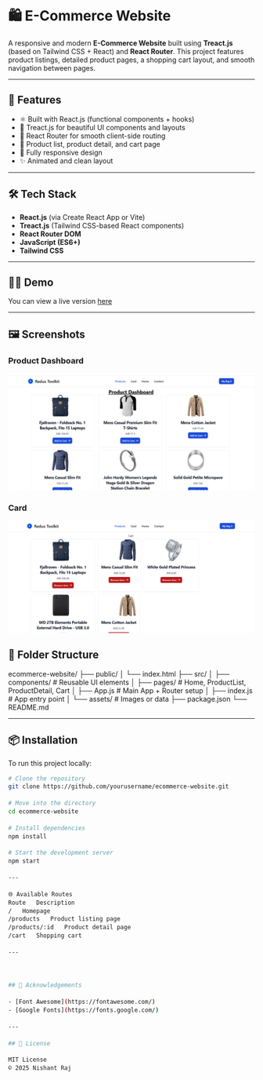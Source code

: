 # 🛍️ E-Commerce Website

A responsive and modern **E-Commerce Website** built using **Treact.js** (based on Tailwind CSS + React) and **React Router**. This project features product listings, detailed product pages, a shopping cart layout, and smooth navigation between pages.

---

## 🚀 Features

- ⚛️ Built with React.js (functional components + hooks)
- 💅 Treact.js for beautiful UI components and layouts
- 🧭 React Router for smooth client-side routing
- 🛒 Product list, product detail, and cart page
- 📱 Fully responsive design
- ✨ Animated and clean layout

---

## 🛠 Tech Stack

- **React.js** (via Create React App or Vite)
- **Treact.js** (Tailwind CSS-based React components)
- **React Router DOM**
- **JavaScript (ES6+)**
- **Tailwind CSS**

---

## 🧑‍💻 Demo

You can view a live version [here](https://success-track-95ul-9ono89m6s-nishant-rajs-projects-b88f299e.vercel.app/)

---

## 🖼️ Screenshots

### Product Dashboard  
![DashBoard Screenshot](https://github.com/NishantSingh2964/E-Commerce-website/blob/main/Screenshot%20(49).png)

### Card  
![Card Screenshot](https://github.com/NishantSingh2964/E-Commerce-website/blob/main/Screenshot%20(50).png)

## 📂 Folder Structure

ecommerce-website/
├── public/
│ └── index.html
├── src/
│ ├── components/ # Reusable UI elements
│ ├── pages/ # Home, ProductList, ProductDetail, Cart
│ ├── App.js # Main App + Router setup
│ ├── index.js # App entry point
│ └── assets/ # Images or data
├── package.json
└── README.md


---

## 📦 Installation

To run this project locally:

```bash
# Clone the repository
git clone https://github.com/yourusername/ecommerce-website.git

# Move into the directory
cd ecommerce-website

# Install dependencies
npm install

# Start the development server
npm start

---

🌐 Available Routes
Route	Description
/	Homepage
/products	Product listing page
/products/:id	Product detail page
/cart	Shopping cart

---



## 🙌 Acknowledgements

- [Font Awesome](https://fontawesome.com/) 
- [Google Fonts](https://fonts.google.com/) 

---

## 📄 License

MIT License  
© 2025 Nishant Raj
